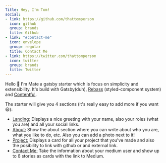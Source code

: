 ```yaml
---
Title: Hey, I'm Tom!
social:
- link: https://github.com/thattomperson
  icon: github
  group: brands
  title: Github
- link: "#contact-me"
  icon: envelope
  group: regular
  title: Contact Me
- link: https://twitter.com/thattomperson
  icon: twitter
  group: brands
  title: Twitter
---
```

Hello 👋 I'm Mate a gatsby starter which is focus on simplicity and extensibility. It's build with Gatsby(duh), [Rebass](https://jxnblk.com/rebass/) (styled-component system) and [Contentful](https://www.contentful.com/).

The starter will give you 4 sections (it's really easy to add more if you want 😃):

- [Landing:](#home) Displays a nice greeting with your name, also your roles (what you are) and all your social links.
- [About:](#about) Show the about section where you can write about who you are, what you like to do, etc. Also you can add a photo next to it!
- [Project:](#projects) Displays a card for all your project that you've made and also the posibility to link with github or and external link.
- [Contact Me:](#contact-me) Take the information about your medium user and show up to 6 stories as cards with the link to Medium.